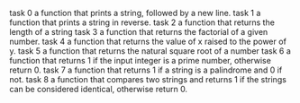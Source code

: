 task 0 a function that prints a string, followed by a new line.
task 1 a function that prints a string in reverse.
task 2 a function that returns the length of a string
task 3 a function that returns the factorial of a given number.
task 4 a function that returns the value of x raised to the power of y.
task 5 a function that returns the natural square root of a number
task 6 a function that returns 1 if the input integer is a prime number, otherwise return 0.
task 7 a function that returns 1 if a string is a palindrome and 0 if not.
task 8 a function that compares two strings and returns 1 if the strings can be considered identical, otherwise return 0.
